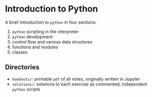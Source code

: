 # Introduction to Python
A brief introduction to `python` in four sections:

1. `python` scripting in the interpreter
1. `python` development
  1. control flow and various data structures
  1. functions and modules
  1. classes

## Directories
- `handouts/`: printable `pdf` of all notes, originally written in Jupyter
- `solutions/`: solutions to each exercise as commented, independent `python` scripts
